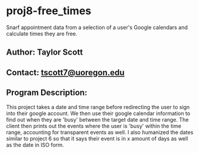 # proj8-free_times
Snarf appointment data from a selection of a user's Google calendars and calculate times
they are free.

## Author: Taylor Scott

## Contact: tscott7@uoregon.edu

## Program Description:

This project takes a date and time range before redirecting the user to sign into their 
google account. We then use their google calendar information to find out when they are 
'busy' between the target date and time range. The client then prints out the events 
where the user is 'busy' within the time range, accounting for transparent events as well.
I also humanized the dates similar to project 6 so that it says their event is in x amount
of days as well as the date in ISO form.